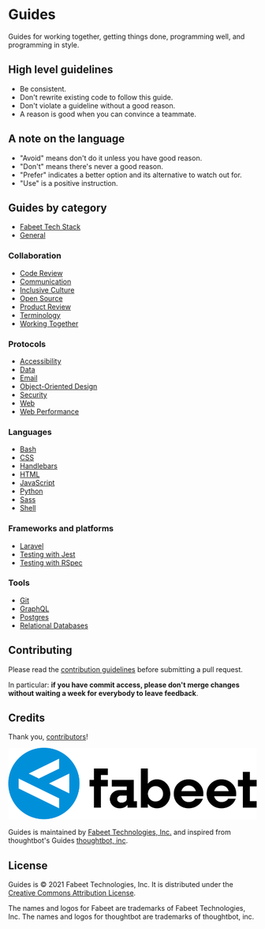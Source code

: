# Guides

Guides for working together, getting things done, programming well, and
programming in style.

## High level guidelines

- Be consistent.
- Don't rewrite existing code to follow this guide.
- Don't violate a guideline without a good reason.
- A reason is good when you can convince a teammate.

## A note on the language

- "Avoid" means don't do it unless you have good reason.
- "Don't" means there's never a good reason.
- "Prefer" indicates a better option and its alternative to watch out for.
- "Use" is a positive instruction.

## Guides by category

- [Fabeet Tech Stack](/tech-stack/)
- [General](/general/)

### Collaboration

- [Code Review](/code-review/)
- [Communication](/communication/)
- [Inclusive Culture](/inclusive-culture/)
- [Open Source](/open-source/)
- [Product Review](/product-review/)
- [Terminology](/terminology/)
- [Working Together](/working-together/)

### Protocols

- [Accessibility](/accessibility/)
- [Data](/data/)
- [Email](/email/)
- [Object-Oriented Design](/object-oriented-design/)
- [Security](/security/)
- [Web](/web/)
- [Web Performance](/web-performance/)

### Languages

- [Bash](/bash/)
- [CSS](/css/)
- [Handlebars](/handlebars/)
- [HTML](/html/)
- [JavaScript](/javascript/)
- [Python](/python/)
- [Sass](/sass/)
- [Shell](/shell/)

### Frameworks and platforms

- [Laravel](/react-native/)
- [Testing with Jest](/testing-jest/)
- [Testing with RSpec](/testing-rspec/)

### Tools

- [Git](/git/)
- [GraphQL](/graphql/)
- [Postgres](/postgres/)
- [Relational Databases](/relational-databases/)

## Contributing

Please read the [contribution guidelines](/CONTRIBUTING.md) before submitting a
pull request.

In particular: **if you have commit access, please don't merge changes without
waiting a week for everybody to leave feedback**.

## Credits

Thank you,
[contributors](https://github.com/fabeet/guides/graphs/contributors)!

![Fabeet](fabeet.svg)

Guides is maintained by [Fabeet Technologies, Inc.](https://fabeet.com) and inspired from thoughtbot's Guides [thoughtbot, inc](https://thoughtbot.com).

## License

Guides is © 2021 Fabeet Technologies, Inc. It is distributed under the [Creative Commons
Attribution License](http://creativecommons.org/licenses/by/3.0/).

The names and logos for Fabeet are trademarks of Fabeet Technologies, Inc.
The names and logos for thoughtbot are trademarks of thoughtbot, inc.
